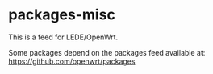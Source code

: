 # packages-misc

This is a feed for LEDE/OpenWrt.

Some packages depend on the packages feed 
available at: https://github.com/openwrt/packages


